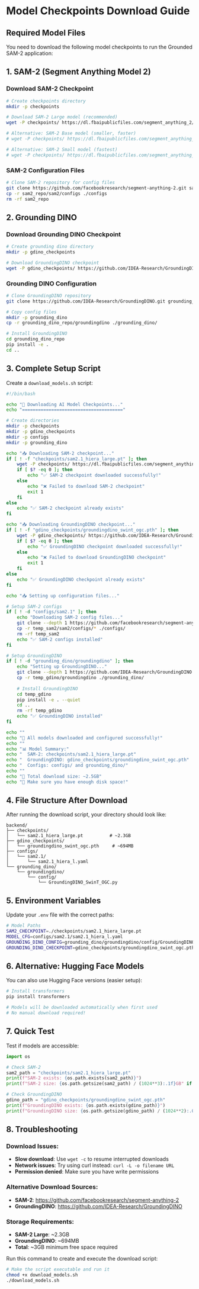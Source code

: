 # Model Checkpoints Download Guide

## Required Model Files

You need to download the following model checkpoints to run the Grounded SAM-2 application:

## 1. SAM-2 (Segment Anything Model 2)

### Download SAM-2 Checkpoint
```bash
# Create checkpoints directory
mkdir -p checkpoints

# Download SAM-2 Large model (recommended)
wget -P checkpoints/ https://dl.fbaipublicfiles.com/segment_anything_2/092824/sam2.1_hiera_large.pt

# Alternative: SAM-2 Base model (smaller, faster)
# wget -P checkpoints/ https://dl.fbaipublicfiles.com/segment_anything_2/092824/sam2.1_hiera_base_plus.pt

# Alternative: SAM-2 Small model (fastest)
# wget -P checkpoints/ https://dl.fbaipublicfiles.com/segment_anything_2/092824/sam2.1_hiera_small.pt
```

### SAM-2 Configuration Files
```bash
# Clone SAM-2 repository for config files
git clone https://github.com/facebookresearch/segment-anything-2.git sam2_repo
cp -r sam2_repo/sam2/configs ./configs
rm -rf sam2_repo
```

## 2. Grounding DINO

### Download Grounding DINO Checkpoint
```bash
# Create grounding dino directory
mkdir -p gdino_checkpoints

# Download GroundingDINO checkpoint
wget -P gdino_checkpoints/ https://github.com/IDEA-Research/GroundingDINO/releases/download/v0.1.0-alpha/groundingdino_swint_ogc.pth
```

### Grounding DINO Configuration
```bash
# Clone GroundingDINO repository
git clone https://github.com/IDEA-Research/GroundingDINO.git grounding_dino_repo

# Copy config files
mkdir -p grounding_dino
cp -r grounding_dino_repo/groundingdino ./grounding_dino/

# Install GroundingDINO
cd grounding_dino_repo
pip install -e .
cd ..
```

## 3. Complete Setup Script

Create a `download_models.sh` script:

```bash
#!/bin/bash

echo "🤖 Downloading AI Model Checkpoints..."
echo "======================================"

# Create directories
mkdir -p checkpoints
mkdir -p gdino_checkpoints
mkdir -p configs
mkdir -p grounding_dino

echo "📥 Downloading SAM-2 checkpoint..."
if [ ! -f "checkpoints/sam2.1_hiera_large.pt" ]; then
    wget -P checkpoints/ https://dl.fbaipublicfiles.com/segment_anything_2/092824/sam2.1_hiera_large.pt
    if [ $? -eq 0 ]; then
        echo "✅ SAM-2 checkpoint downloaded successfully!"
    else
        echo "❌ Failed to download SAM-2 checkpoint"
        exit 1
    fi
else
    echo "✅ SAM-2 checkpoint already exists"
fi

echo "📥 Downloading GroundingDINO checkpoint..."
if [ ! -f "gdino_checkpoints/groundingdino_swint_ogc.pth" ]; then
    wget -P gdino_checkpoints/ https://github.com/IDEA-Research/GroundingDINO/releases/download/v0.1.0-alpha/groundingdino_swint_ogc.pth
    if [ $? -eq 0 ]; then
        echo "✅ GroundingDINO checkpoint downloaded successfully!"
    else
        echo "❌ Failed to download GroundingDINO checkpoint"
        exit 1
    fi
else
    echo "✅ GroundingDINO checkpoint already exists"
fi

echo "📥 Setting up configuration files..."

# Setup SAM-2 configs
if [ ! -d "configs/sam2.1" ]; then
    echo "Downloading SAM-2 config files..."
    git clone --depth 1 https://github.com/facebookresearch/segment-anything-2.git temp_sam2
    cp -r temp_sam2/sam2/configs/* ./configs/
    rm -rf temp_sam2
    echo "✅ SAM-2 configs installed"
fi

# Setup GroundingDINO
if [ ! -d "grounding_dino/groundingdino" ]; then
    echo "Setting up GroundingDINO..."
    git clone --depth 1 https://github.com/IDEA-Research/GroundingDINO.git temp_gdino
    cp -r temp_gdino/groundingdino ./grounding_dino/
    
    # Install GroundingDINO
    cd temp_gdino
    pip install -e . --quiet
    cd ..
    rm -rf temp_gdino
    echo "✅ GroundingDINO installed"
fi

echo ""
echo "🎉 All models downloaded and configured successfully!"
echo ""
echo "📊 Model Summary:"
echo "  SAM-2: checkpoints/sam2.1_hiera_large.pt"
echo "  GroundingDINO: gdino_checkpoints/groundingdino_swint_ogc.pth"
echo "  Configs: configs/ and grounding_dino/"
echo ""
echo "💾 Total download size: ~2.5GB"
echo "📁 Make sure you have enough disk space!"
```

## 4. File Structure After Download

After running the download script, your directory should look like:

```
backend/
├── checkpoints/
│   └── sam2.1_hiera_large.pt          # ~2.3GB
├── gdino_checkpoints/
│   └── groundingdino_swint_ogc.pth     # ~694MB
├── configs/
│   └── sam2.1/
│       └── sam2.1_hiera_l.yaml
└── grounding_dino/
    └── groundingdino/
        └── config/
            └── GroundingDINO_SwinT_OGC.py
```

## 5. Environment Variables

Update your `.env` file with the correct paths:

```bash
# Model Paths
SAM2_CHECKPOINT=./checkpoints/sam2.1_hiera_large.pt
MODEL_CFG=configs/sam2.1/sam2.1_hiera_l.yaml
GROUNDING_DINO_CONFIG=grounding_dino/groundingdino/config/GroundingDINO_SwinT_OGC.py
GROUNDING_DINO_CHECKPOINT=gdino_checkpoints/groundingdino_swint_ogc.pth
```

## 6. Alternative: Hugging Face Models

You can also use Hugging Face versions (easier setup):

```bash
# Install transformers
pip install transformers

# Models will be downloaded automatically when first used
# No manual download required!
```

## 7. Quick Test

Test if models are accessible:

```python
import os

# Check SAM-2
sam2_path = "checkpoints/sam2.1_hiera_large.pt"
print(f"SAM-2 exists: {os.path.exists(sam2_path)}")
print(f"SAM-2 size: {os.path.getsize(sam2_path) / (1024**3):.1f}GB" if os.path.exists(sam2_path) else "Not found")

# Check GroundingDINO
gdino_path = "gdino_checkpoints/groundingdino_swint_ogc.pth"
print(f"GroundingDINO exists: {os.path.exists(gdino_path)}")
print(f"GroundingDINO size: {os.path.getsize(gdino_path) / (1024**2):.0f}MB" if os.path.exists(gdino_path) else "Not found")
```

## 8. Troubleshooting

### Download Issues:
- **Slow download**: Use `wget -c` to resume interrupted downloads
- **Network issues**: Try using curl instead: `curl -L -o filename URL`
- **Permission denied**: Make sure you have write permissions

### Alternative Download Sources:
- **SAM-2**: https://github.com/facebookresearch/segment-anything-2
- **GroundingDINO**: https://github.com/IDEA-Research/GroundingDINO

### Storage Requirements:
- **SAM-2 Large**: ~2.3GB
- **GroundingDINO**: ~694MB  
- **Total**: ~3GB minimum free space required

Run this command to create and execute the download script:

```bash
# Make the script executable and run it
chmod +x download_models.sh
./download_models.sh
```
